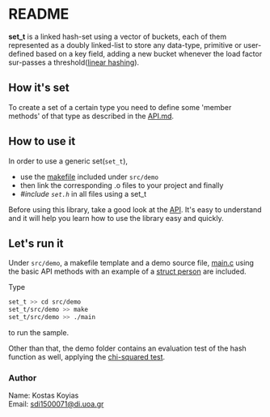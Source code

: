 # README #

**set_t** is a linked hash-set using a vector of buckets, each of them
represented as a doubly linked-list to
store any data-type, primitive or user-defined based on a key field,
adding a new bucket whenever the load factor
sur-passes a threshold([linear hashing](http://cgi.di.uoa.gr/~ad/M149/e_ds_linearhashing.pdf)).

## How it's set ##

To create a set of a certain type you need to define
some 'member methods' of that type as described in the [API.md](./API.md).

## How to use it ##

In order to use a generic set(`set_t`),

* use the [makefile](./src/demo/makefile) included under `src/demo`
* then link the corresponding .o files to your project and finally
* *\#include `set.h`* in all files using a set_t

Before using this library, take a good look at the [API](./API.md).
It's easy to understand and it will help you learn how
to use the library easy and quickly.

## Let's run it ##

Under `src/demo`, a makefile template and a demo source file, [main.c](./src/demo/main.c)
using the basic API methods
with an example of a [struct person](../list_t/src/demo/person.h) are included.

Type

```bash
set_t >> cd src/demo
set_t/src/demo >> make
set_t/src/demo >> ./main
```

to run the sample.

Other than that, the demo folder contains an evaluation test of
the hash function as well, applying
the [chi-squared test](https://en.wikipedia.org/wiki/Chi-squared_test).

### Author ###

Name:  Kostas Koyias  
Email: sdi1500071@di.uoa.gr
